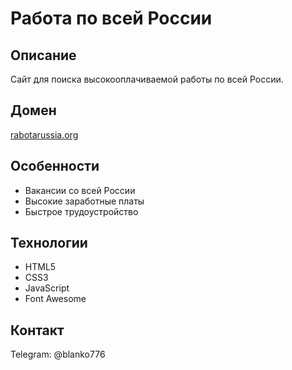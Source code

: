 # Работа по всей России

## Описание
Сайт для поиска высокооплачиваемой работы по всей России.

## Домен
[rabotarussia.org](https://rabotarussia.org)

## Особенности
- Вакансии со всей России
- Высокие заработные платы
- Быстрое трудоустройство

## Технологии
- HTML5
- CSS3
- JavaScript
- Font Awesome

## Контакт
Telegram: @blanko776
